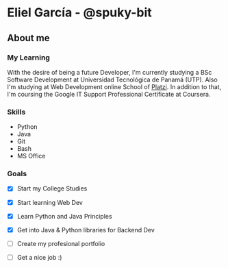 # Eliel García - @spuky-bit
## About me
### My Learning

With the desire of being a future Developer, I'm currently studying a BSc Software Development at Universidad Tecnológica de Panamá (UTP). Also I'm studying at Web Development online School of [Platzi](https://www.Platzi.com). In addition to that, I'm coursing the Google IT Support Professional Certificate at Coursera.

### Skills
- Python
- Java
- Git
- Bash
- MS Office

### Goals
- [x] Start my College Studies
- [x] Start learning Web Dev
- [x] Learn Python and Java Principles
- [x] Get into Java & Python libraries for Backend Dev
- [ ] Create my profesional portfolio
- [ ] Get a nice job :)


<!--
**spuky-bit/spuky-bit** is a ✨ _special_ ✨ repository because its `README.md` (this file) appears on your GitHub profile.

Here are some ideas to get you started:

- 🔭 I’m currently working on ...
- 🌱 I’m currently learning ...
- 👯 I’m looking to collaborate on ...
- 🤔 I’m looking for help with ...
- 💬 Ask me about ...
- 📫 How to reach me: ...
- 😄 Pronouns: ...
- ⚡ Fun fact: ...
-->
